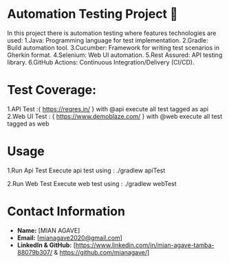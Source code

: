 # Automation Testing Project 🚀
 In this project there is automation testing where features technologies are used:
1.Java: Programming language for test implementation.
2.Gradle: Build automation tool.
3.Cucumber: Framework for writing test scenarios in Gherkin format.
4.Selenium: Web UI automation.
5.Rest Assured: API testing library.
6.GitHub Actions: Continuous Integration/Delivery (CI/CD).

# Test Coverage:
1.API Test :{ https://reqres.in/ } with @api execute all test tagged as api
2.Web UI Test : { https://www.demoblaze.com/ } with @web execute all test tagged as web

# Usage
1.Run Api Test
  Execute api test using : ./gradlew apiTest

2.Run Web Test
  Execute web test using : ./gradlew webTest

# Contact Information
- **Name:** [MIAN AGAVE]
- **Email:** [mianagave2020@gmail.com]
- **LinkedIn & GitHub:** [https://www.linkedin.com/in/mian-agave-tamba-88079b307/ & https://github.com/mianagave/]







